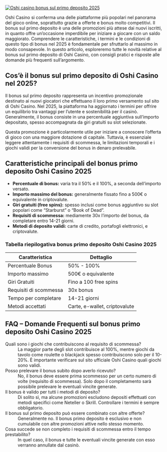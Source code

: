 [![Oshi casino bonus sul primo deposito 2025](https://123-caf.pages.dev/gitsignup.png)](https://vrmoo.ru/Bt82HjjY)

<p>Oshi Casino si conferma una delle piattaforme più popolari nel panorama del gioco online, soprattutto grazie a offerte e bonus molto competitivi. Il bonus sul primo deposito è una delle promozioni più attese dai nuovi iscritti, in quanto offre un’occasione imperdibile per iniziare a giocare con un saldo maggiorato. Comprendere le caratteristiche, i termini e le condizioni di questo tipo di bonus nel 2025 è fondamentale per sfruttarlo al massimo in modo consapevole. In questo articolo, esploreremo tutte le novità relative al bonus sul primo deposito di Oshi Casino, con consigli pratici e risposte alle domande più frequenti sull’argomento.</p>  <h2>Cos’è il bonus sul primo deposito di Oshi Casino nel 2025?</h2> <p>Il bonus sul primo deposito rappresenta un incentivo promozionale destinato ai nuovi giocatori che effettuano il loro primo versamento sul sito di Oshi Casino. Nel 2025, la piattaforma ha aggiornato i termini per offrire un equilibrio tra vantaggi per l’utente e sostenibilità per il casinò. Generalmente, il bonus consiste in una percentuale aggiuntiva sull’importo depositato, spesso accompagnata da giri gratuiti su slot selezionate.</p> <p>Questa promozione è particolarmente utile per iniziare a conoscere l’offerta di gioco con una maggiore dotazione di capitale. Tuttavia, è essenziale leggere attentamente i requisiti di scommessa, le limitazioni temporali e i giochi validi per la conversione del bonus in denaro prelevabile.</p>  <h2>Caratteristiche principali del bonus primo deposito Oshi Casino 2025</h2> <ul>   <li><strong>Percentuale di bonus:</strong> varia tra il 50% e il 100%, a seconda dell’importo versato.</li>   <li><strong>Importo massimo del bonus:</strong> generalmente fissato fino a 500€ o equivalente in criptovalute.</li>   <li><strong>Giri gratuiti (free spins):</strong> spesso inclusi come bonus aggiuntivo su slot popolari come “Starburst” o “Book of Dead”.</li>   <li><strong>Requisiti di scommessa:</strong> mediamente 30x l’importo del bonus, da completare entro 14-21 giorni.</li>   <li><strong>Metodi di deposito validi:</strong> carte di credito, portafogli elettronici, e criptovalute.</li> </ul>  <h3>Tabella riepilogativa bonus primo deposito Oshi Casino 2025</h3> <table>   <thead>     <tr>       <th>Caratteristica</th>       <th>Dettaglio</th>     </tr>   </thead>   <tbody>     <tr>       <td>Percentuale Bonus</td>       <td>50% - 100%</td>     </tr>     <tr>       <td>Importo massimo</td>       <td>500€ o equivalente</td>     </tr>     <tr>       <td>Giri Gratuiti</td>       <td>Fino a 100 free spins</td>     </tr>     <tr>       <td>Requisiti di scommessa</td>       <td>30x bonus</td>     </tr>     <tr>       <td>Tempo per completare</td>       <td>14-21 giorni</td>     </tr>     <tr>       <td>Metodi accettati</td>       <td>Carte, e-wallet, criptovalute</td>     </tr>   </tbody> </table>  <h2>FAQ – Domande Frequenti sul bonus primo deposito Oshi Casino 2025</h2> <dl>   <dt>Quali sono i giochi che contribuiscono al requisito di scommessa?</dt>   <dd>La maggior parte degli slot contribuisce al 100%, mentre giochi da tavolo come roulette o blackjack spesso contribuiscono solo per il 10-20%. È importante verificare sul sito ufficiale Oshi Casino quali giochi sono validi.</dd>    <dt>Posso prelevare il bonus subito dopo averlo ricevuto?</dt>   <dd>No, il bonus deve essere prima scommesso per un certo numero di volte (requisito di scommessa). Solo dopo il completamento sarà possibile prelevare le eventuali vincite generate.</dd>    <dt>Il bonus è valido per tutti i metodi di deposito?</dt>   <dd>Di solito sì, ma alcune promozioni escludono depositi effettuati con metodi specifici come Neteller o Skrill. Controllare i termini è sempre obbligatorio.</dd>    <dt>Il bonus sul primo deposito può essere combinato con altre offerte?</dt>   <dd>Generalmente no. Il bonus primo deposito è esclusivo e non cumulabile con altre promozioni attive nello stesso momento.</dd>    <dt>Cosa succede se non completo i requisiti di scommessa entro il tempo prestabilito?</dt>   <dd>In quel caso, il bonus e tutte le eventuali vincite generate con esso verranno annullate dal casinò.</dd> </dl>